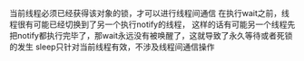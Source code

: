 当前线程必须已经获得该对象的锁，才可以进行线程间通信
在执行wait之前，线程很有可能已经切换到了另一个执行notify的线程，
这样的话有可能另一个线程先把notify都执行完毕了，那wait永远没有被唤醒了，这就导致了永久等待或者死锁的发生
sleep只针对当前线程有效，不涉及线程间通信操作